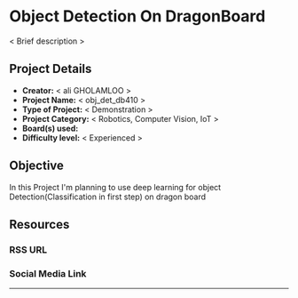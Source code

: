 # Object Detection On DragonBoard

< Brief description >

## Project Details

- **Creator:** < ali GHOLAMLOO >
- **Project Name:** < obj_det_db410 >
- **Type of Project:** < Demonstration >
- **Project Category:** < Robotics, Computer Vision, IoT >
- **Board(s) used:**
- **Difficulty level:** < Experienced >

## Objective

In this Project I'm planning to use deep learning for object Detection(Classification in first step) on dragon board  
## Resources

### RSS URL


### Social Media Link

 
***
